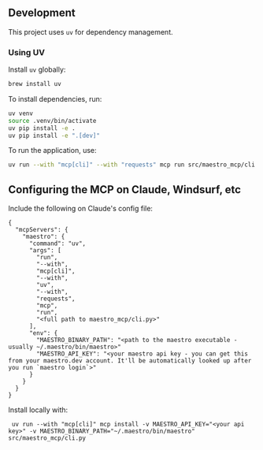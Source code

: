 ## Development

This project uses `uv` for dependency management.

### Using UV

Install `uv` globally:

```bash
brew install uv
```

To install dependencies, run:

```bash
uv venv
source .venv/bin/activate
uv pip install -e .
uv pip install -e ".[dev]"
```

To run the application, use:

```bash
uv run --with "mcp[cli]" --with "requests" mcp run src/maestro_mcp/cli.py
```

## Configuring the MCP on Claude, Windsurf, etc

Include the following on Claude's config file:

```
{
  "mcpServers": {
    "maestro": {
      "command": "uv",
      "args": [
        "run",
        "--with",
        "mcp[cli]",
        "--with",
        "uv",
        "--with",
        "requests",
        "mcp",
        "run",
        "<full path to maestro_mcp/cli.py>"
      ],
      "env": {
        "MAESTRO_BINARY_PATH": "<path to the maestro executable - usually ~/.maestro/bin/maestro>"
        "MAESTRO_API_KEY": "<your maestro api key - you can get this from your maestro.dev account. It'll be automatically looked up after you run `maestro login`>"
      }
    }
  }
}
```

Install locally with:

```
 uv run --with "mcp[cli]" mcp install -v MAESTRO_API_KEY="<your api key>" -v MAESTRO_BINARY_PATH="~/.maestro/bin/maestro" src/maestro_mcp/cli.py
```
